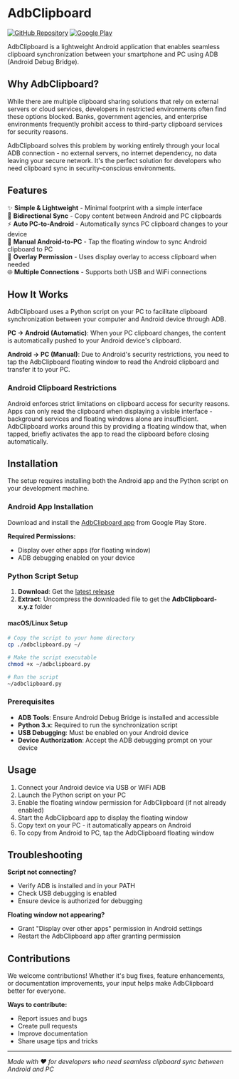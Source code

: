 # AdbClipboard

[![GitHub Repository](https://img.shields.io/badge/GitHub-AdbClipboard-blue?logo=github)](https://github.com/PRosenb/AdbClipboard)
[![Google Play](https://img.shields.io/badge/Google%20Play-Download-green?logo=googleplay)](https://play.google.com/store/apps/details?id=ch.pete.adbclipboard)

AdbClipboard is a lightweight Android application that enables seamless clipboard synchronization
between your smartphone and PC using ADB (Android Debug Bridge).

## Why AdbClipboard?

While there are multiple clipboard sharing solutions that rely on external servers or cloud
services, developers in restricted environments often find these options blocked. Banks, government
agencies, and enterprise environments frequently prohibit access to third-party clipboard services
for security reasons.

AdbClipboard solves this problem by working entirely through your local ADB connection - no external
servers, no internet dependency, no data leaving your secure network. It's the perfect solution for
developers who need clipboard sync in security-conscious environments.

## Features

✨ **Simple & Lightweight** - Minimal footprint with a simple interface  
🔄 **Bidirectional Sync** - Copy content between Android and PC clipboards  
⚡ **Auto PC-to-Android** - Automatically syncs PC clipboard changes to your device  
🎯 **Manual Android-to-PC** - Tap the floating window to sync Android clipboard to PC  
📱 **Overlay Permission** - Uses display overlay to access clipboard when needed  
🌐 **Multiple Connections** - Supports both USB and WiFi connections

## How It Works

AdbClipboard uses a Python script on your PC to facilitate clipboard synchronization between your
computer and Android device through ADB.

**PC → Android (Automatic)**: When your PC clipboard changes, the content is automatically pushed to
your Android device's clipboard.

**Android → PC (Manual)**: Due to Android's security restrictions, you need to tap the AdbClipboard
floating window to read the Android clipboard and transfer it to your PC.

### Android Clipboard Restrictions

Android enforces strict limitations on clipboard access for security reasons. Apps can only read the
clipboard when displaying a visible interface - background services and floating windows alone are
insufficient. AdbClipboard works around this by providing a floating window that, when tapped,
briefly activates the app to read the clipboard before closing automatically.

## Installation

The setup requires installing both the Android app and the Python script on your development
machine.

### Android App Installation

Download and install
the [AdbClipboard app](https://play.google.com/store/apps/details?id=ch.pete.adbclipboard) from
Google Play Store.

**Required Permissions:**

- Display over other apps (for floating window)
- ADB debugging enabled on your device

### Python Script Setup

1. **Download**: Get the [latest release](https://github.com/PRosenb/AdbClipboard/releases/latest)
2. **Extract**: Uncompress the downloaded file to get the **AdbClipboard-x.y.z** folder

#### macOS/Linux Setup

```bash
# Copy the script to your home directory
cp ./adbclipboard.py ~/

# Make the script executable
chmod +x ~/adbclipboard.py

# Run the script
~/adbclipboard.py
```

### Prerequisites

- **ADB Tools**: Ensure Android Debug Bridge is installed and accessible
- **Python 3.x**: Required to run the synchronization script
- **USB Debugging**: Must be enabled on your Android device
- **Device Authorization**: Accept the ADB debugging prompt on your device

## Usage

1. Connect your Android device via USB or WiFi ADB
2. Launch the Python script on your PC
3. Enable the floating window permission for AdbClipboard (if not already enabled)
4. Start the AdbClipboard app to display the floating window
5. Copy text on your PC - it automatically appears on Android
6. To copy from Android to PC, tap the AdbClipboard floating window

## Troubleshooting

**Script not connecting?**

- Verify ADB is installed and in your PATH
- Check USB debugging is enabled
- Ensure device is authorized for debugging

**Floating window not appearing?**

- Grant "Display over other apps" permission in Android settings
- Restart the AdbClipboard app after granting permission

## Contributions

We welcome contributions! Whether it's bug fixes, feature enhancements, or documentation
improvements, your input helps make AdbClipboard better for everyone.

**Ways to contribute:**

- Report issues and bugs
- Create pull requests
- Improve documentation
- Share usage tips and tricks

---

*Made with ❤️ for developers who need seamless clipboard sync between Android and PC*